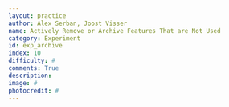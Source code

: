 ```yaml
---
layout: practice
author: Alex Serban, Joost Visser
name: Actively Remove or Archive Features That are Not Used
category: Experiment
id: exp_archive
index: 10
difficulty: #
comments: True
description:
image: #
photocredit: #
---
```

